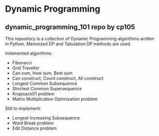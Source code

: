 # Dynamic Programming
## dynamic_programming_101 repo by cp105

This repository is a collection of Dynamic Programming algorithms written in Python.
Memoized DP and Tabulation DP methods are used.

Imlemented algorithms:
+ Fibonacci
+ Grid Traveller
+ Can sum, How sum, Best sum
+ Can construct, Count construct, All construct
+ Longest Common Subsequence
+ Shortest Common Supersequence
+ Knapsack01 problem
+ Matrix Multiplication Optimization problem

Still to implement:
+ Longest Increasing Subsequence
+ Word Break problem
+ Edit Distance problem

